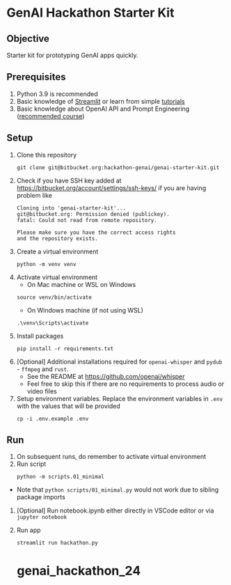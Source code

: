 # GenAI Hackathon Starter Kit

## Objective
Starter kit for prototyping GenAI apps quickly.

## Prerequisites
1. Python 3.9 is recommended
1. Basic knowledge of [Streamlit](https://streamlit.io/) or learn from simple [tutorials](https://docs.streamlit.io/get-started/tutorials)
1. Basic knowledge about OpenAI API and Prompt Engineering ([recommended course](https://www.deeplearning.ai/short-courses/chatgpt-prompt-engineering-for-developers/))


## Setup
1. Clone this repository
    ```
    git clone git@bitbucket.org:hackathon-genai/genai-starter-kit.git 
    ```
1. Check if you have SSH key added at https://bitbucket.org/account/settings/ssh-keys/ if you are having problem like
    ```
    Cloning into 'genai-starter-kit'...
    git@bitbucket.org: Permission denied (publickey).
    fatal: Could not read from remote repository.

    Please make sure you have the correct access rights
    and the repository exists.
    ```
1. Create a virtual environment 
    ```
    python -m venv venv
    ```
1. Activate virtual environment 
    * On Mac machine or WSL on Windows
    ```
    source venv/bin/activate 
    ```   
    * On Windows machine (if not using WSL)
    ```
    .\venv\Scripts\activate
    ```
1. Install packages 
    ```
    pip install -r requirements.txt
    ```
1. [Optional] Additional installations required for `openai-whisper` and `pydub` - `ffmpeg` and `rust`. 
    - See the README at https://github.com/openai/whisper
    - Feel free to skip this if there are no requirements to process audio or video files
1. Setup environment variables. Replace the environment variables in `.env` with the values that will be provided
    ```
    cp -i .env.example .env
    ```

## Run
1. On subsequent runs, do remember to activate virtual environment 
1. Run script
    ```
    python -m scripts.01_minimal
    ```
- Note that `python scripts/01_minimal.py` would not work due to sibling package imports
1. [Optional] Run notebook.ipynb either directly in VSCode editor or via `jupyter notebook`
1. Run app
    ```
    streamlit run hackathon.py
    ```

    # genai_hackathon_24
